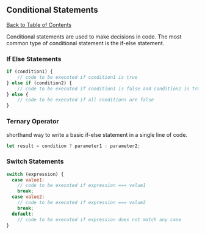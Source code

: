 ## Conditional Statements

[Back to Table of Contents](#Table-of-Contents)

Conditional statements are used to make decisions in code. The most common type of conditional statement is the if-else statement.

### If Else Statements
```javascript
if (condition1) {
    // code to be executed if condition1 is true
} else if (condition2) {
    // code to be executed if condition1 is false and condition2 is true
} else {
    // code to be executed if all conditions are false
}
```
### Ternary Operator
shorthand way to write a basic if-else statement in a single line of code.
```javascript
let result = condition ? parameter1 : parameter2;
```

### Switch Statements
```javascript
switch (expression) {
  case value1:
    // code to be executed if expression === value1
    break;
  case value2:
    // code to be executed if expression === value2
    break;
  default:
    // code to be executed if expression does not match any case
}
```
